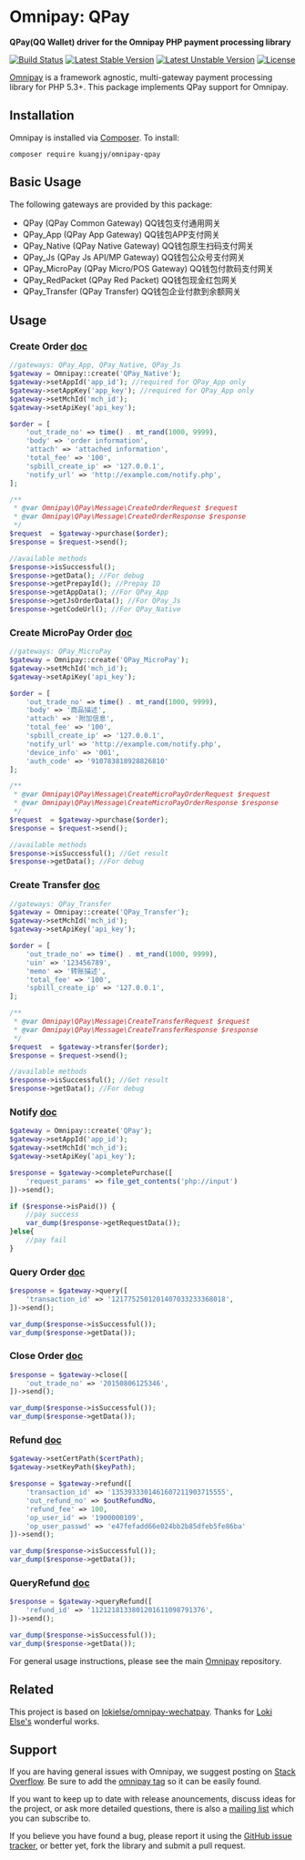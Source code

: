 # Omnipay: QPay

**QPay(QQ Wallet) driver for the Omnipay PHP payment processing library**

[![Build Status](https://travis-ci.org/kuangjy2/omnipay-qpay.svg?branch=master)](https://travis-ci.org/kuangjy2/omnipay-qpay)
[![Latest Stable Version](https://poser.pugx.org/kuangjy/omnipay-qpay/v/stable)](https://packagist.org/packages/kuangjy/omnipay-qpay)
[![Latest Unstable Version](https://poser.pugx.org/kuangjy/omnipay-qpay/v/unstable)](https://packagist.org/packages/kuangjy/omnipay-qpay)
[![License](https://poser.pugx.org/kuangjy/omnipay-qpay/license)](https://packagist.org/packages/kuangjy/omnipay-qpay)

[Omnipay](https://github.com/omnipay/omnipay) is a framework agnostic, multi-gateway payment
processing library for PHP 5.3+. This package implements QPay support for Omnipay.

## Installation

Omnipay is installed via [Composer](http://getcomposer.org/). To install:

    composer require kuangjy/omnipay-qpay

## Basic Usage

The following gateways are provided by this package:


* QPay (QPay Common Gateway) QQ钱包支付通用网关
* QPay_App (QPay App Gateway) QQ钱包APP支付网关
* QPay_Native (QPay Native Gateway) QQ钱包原生扫码支付网关
* QPay_Js (QPay Js API/MP Gateway) QQ钱包公众号支付网关
* QPay_MicroPay (QPay Micro/POS Gateway) QQ钱包付款码支付网关
* QPay_RedPacket (QPay Red Packet) QQ钱包现金红包网关
* QPay_Transfer (QPay Transfer) QQ钱包企业付款到余额网关

## Usage

### Create Order [doc](https://qpay.qq.com/buss/wiki/38/1203)

```php
//gateways: QPay_App, QPay_Native, QPay_Js
$gateway = Omnipay::create('QPay_Native');
$gateway->setAppId('app_id'); //required for QPay_App only
$gateway->setAppKey('app_key'); //required for QPay_App only
$gateway->setMchId('mch_id');
$gateway->setApiKey('api_key');

$order = [
    'out_trade_no' => time() . mt_rand(1000, 9999),
    'body' => 'order information',
    'attach' => 'attached information',
    'total_fee' => '100',
    'spbill_create_ip' => '127.0.0.1',
    'notify_url' => 'http://example.com/notify.php',
];

/**
 * @var Omnipay\QPay\Message\CreateOrderRequest $request
 * @var Omnipay\QPay\Message\CreateOrderResponse $response
 */
$request  = $gateway->purchase($order);
$response = $request->send();

//available methods
$response->isSuccessful();
$response->getData(); //For debug
$response->getPrepayId(); //Prepay ID
$response->getAppData(); //For QPay_App
$response->getJsOrderData(); //For QPay_Js
$response->getCodeUrl(); //For QPay_Native
```

### Create MicroPay Order [doc](https://qpay.qq.com/buss/wiki/1/1122)

```php
//gateways: QPay_MicroPay
$gateway = Omnipay::create('QPay_MicroPay');
$gateway->setMchId('mch_id');
$gateway->setApiKey('api_key');

$order = [
    'out_trade_no' => time() . mt_rand(1000, 9999),
    'body' => '商品描述',
    'attach' => '附加信息',
    'total_fee' => '100',
    'spbill_create_ip' => '127.0.0.1',
    'notify_url' => 'http://example.com/notify.php',
    'device_info' => '001',
    'auth_code' => '910783818928826810'
];

/**
 * @var Omnipay\QPay\Message\CreateMicroPayOrderRequest $request
 * @var Omnipay\QPay\Message\CreateMicroPayOrderResponse $response
 */
$request  = $gateway->purchase($order);
$response = $request->send();

//available methods
$response->isSuccessful(); //Get result
$response->getData(); //For debug
```

### Create Transfer [doc](https://qpay.qq.com/buss/wiki/206/1215)

```php
//gateways: QPay_Transfer
$gateway = Omnipay::create('QPay_Transfer');
$gateway->setMchId('mch_id');
$gateway->setApiKey('api_key');

$order = [
    'out_trade_no' => time() . mt_rand(1000, 9999),
    'uin' => '123456789',
    'memo' => '转账描述',
    'total_fee' => '100',
    'spbill_create_ip' => '127.0.0.1',
];

/**
 * @var Omnipay\QPay\Message\CreateTransferRequest $request
 * @var Omnipay\QPay\Message\CreateTransferResponse $response
 */
$request  = $gateway->transfer($order);
$response = $request->send();

//available methods
$response->isSuccessful(); //Get result
$response->getData(); //For debug
```

### Notify [doc](https://qpay.qq.com/buss/wiki/38/1204)
```php
$gateway = Omnipay::create('QPay');
$gateway->setAppId('app_id');
$gateway->setMchId('mch_id');
$gateway->setApiKey('api_key');

$response = $gateway->completePurchase([
    'request_params' => file_get_contents('php://input')
])->send();

if ($response->isPaid()) {
    //pay success
    var_dump($response->getRequestData());
}else{
    //pay fail
}
```

### Query Order [doc](https://qpay.qq.com/buss/wiki/38/1205)
```php
$response = $gateway->query([
    'transaction_id' => '1217752501201407033233368018',
])->send();

var_dump($response->isSuccessful());
var_dump($response->getData());
```


### Close Order [doc](https://qpay.qq.com/buss/wiki/38/1206)
```php
$response = $gateway->close([
    'out_trade_no' => '20150806125346',
])->send();

var_dump($response->isSuccessful());
var_dump($response->getData());
```

### Refund [doc](https://qpay.qq.com/buss/wiki/38/1207)
```php
$gateway->setCertPath($certPath);
$gateway->setKeyPath($keyPath);

$response = $gateway->refund([
    'transaction_id' => '1353933301461607211903715555',
    'out_refund_no' => $outRefundNo,
    'refund_fee' => 100,
    'op_user_id' => '1900000109',
    'op_user_passwd' => 'e47fefadd66e024bb2b85dfeb5fe86ba'
])->send();

var_dump($response->isSuccessful());
var_dump($response->getData());
```

### QueryRefund [doc](https://qpay.qq.com/buss/wiki/38/1208)
```php
$response = $gateway->queryRefund([
    'refund_id' => '1121218133801201611098791376',
])->send();

var_dump($response->isSuccessful());
var_dump($response->getData());
```

For general usage instructions, please see the main [Omnipay](https://github.com/omnipay/omnipay)
repository.

## Related

This project is based on [lokielse/omnipay-wechatpay](https://github.com/lokielse/omnipay-wechatpay).
Thanks for [Loki Else's](https://github.com/lokielse) wonderful works.

## Support

If you are having general issues with Omnipay, we suggest posting on
[Stack Overflow](http://stackoverflow.com/). Be sure to add the
[omnipay tag](http://stackoverflow.com/questions/tagged/omnipay) so it can be easily found.

If you want to keep up to date with release anouncements, discuss ideas for the project,
or ask more detailed questions, there is also a [mailing list](https://groups.google.com/forum/#!forum/omnipay) which
you can subscribe to.

If you believe you have found a bug, please report it using the [GitHub issue tracker](https://github.com/lokielse/omnipay-wechatpay/issues),
or better yet, fork the library and submit a pull request.